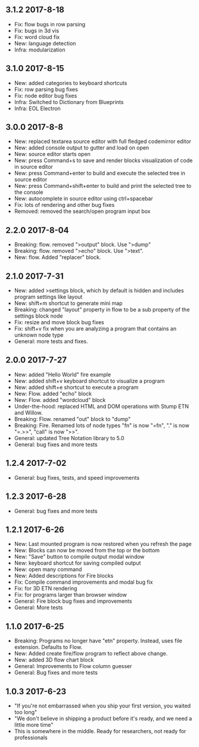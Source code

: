 3.1.2 2017-8-18
---------------
- Fix: flow bugs in row parsing
- Fix: bugs in 3d vis
- Fix: word cloud fix
- New: language detection
- Infra: modularization

3.1.0 2017-8-15
---------------
- New: added categories to keyboard shortcuts
- Fix: row parsing bug fixes
- Fix: node editor bug fixes
- Infra: Switched to Dictionary from Blueprints
- Infra: EOL Electron

3.0.0 2017-8-8
--------------
- New: replaced textarea source editor with full fledged codemirror editor
- New: added console output to gutter and load on open
- New: source editor starts open
- New: press Command+s to save and render blocks visualization of code in source editor
- New: press Command+enter to build and execute the selected tree in source editor
- New: press Command+shift+enter to build and print the selected tree to the console
- New: autocomplete in source editor using ctrl+spacebar
- Fix: lots of rendering and other bug fixes
- Removed: removed the search/open program input box

2.2.0 2017-8-04
---------------
- Breaking: flow. removed ">output" block. Use ">dump"
- Breaking: flow. removed ">echo" block. Use ">text".
- New: flow. Added "replacer" block.

2.1.0 2017-7-31
---------------
- New: added >settings block, which by default is hidden and includes program settings like layout
- New: shift+m shortcut to generate mini map
- Breaking: changed "layout" property in flow to be a sub property of the settings block node
- Fix: resize and move block bug fixes
- Fix: shift+v fix when you are analyzing a program that contains an unknown node type
- General: more tests and fixes.

2.0.0 2017-7-27
---------------
- New: added "Hello World" fire example
- New: added shift+v keyboard shortcut to visualize a program
- New: added shift+e shortcut to execute a program
- New: Flow. added "echo" block
- New: Flow. added "wordcloud" block
- Under-the-hood: replaced HTML and DOM operations with Stump ETN and Willow.
- Breaking: Flow. renamed "out" block to "dump"
- Breaking: Fire. Renamed lots of node types "fn" is now "=fn", "." is now "=.>>", "call" is now ">>".
- General: updated Tree Notation library to 5.0
- General: bug fixes and more tests

1.2.4 2017-7-02
---------------
- General: bug fixes, tests, and speed improvements

1.2.3 2017-6-28
---------------
- General: bug fixes and more tests

1.2.1 2017-6-26
---------------
- New: Last mounted program is now restored when you refresh the page
- New: Blocks can now be moved from the top or the bottom
- New: "Save" button to compile output modal window
- New: keyboard shortcut for saving compiled output
- New: open many command
- New: Added descriptions for Fire blocks
- Fix: Compile command improvements and modal bug fix
- Fix: for 3D ETN rendering
- Fix: for programs larger than browser window
- General: Fire block bug fixes and improvements
- General: More tests

1.1.0 2017-6-25
---------------
- Breaking: Programs no longer have "etn" property. Instead, uses file extension. Defaults to Flow.
- New: Added create fire/flow program to reflect above change.
- New: added 3D flow chart block
- General: Improvements to Flow column guesser
- General: Bug fixes and more tests

1.0.3 2017-6-23
---------------
- "If you're not embarrassed when you ship your first version, you waited too long"
- "We don't believe in shipping a product before it's ready, and we need a little more time"
- This is somewhere in the middle. Ready for researchers, not ready for professionals
